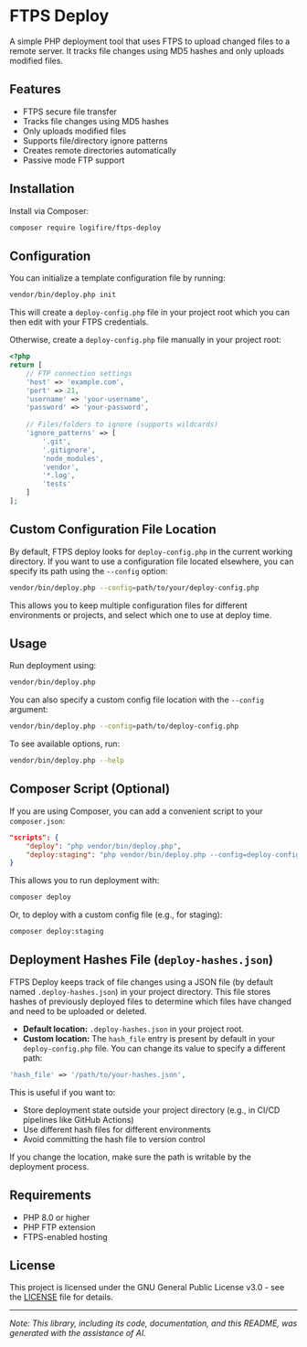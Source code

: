 # FTPS Deploy

A simple PHP deployment tool that uses FTPS to upload changed files to a remote server. It tracks file changes using MD5 hashes and only uploads modified files.

## Features

- FTPS secure file transfer
- Tracks file changes using MD5 hashes
- Only uploads modified files
- Supports file/directory ignore patterns
- Creates remote directories automatically
- Passive mode FTP support

## Installation

Install via Composer:

```bash
composer require logifire/ftps-deploy
```

## Configuration

You can initialize a template configuration file by running:

```bash
vendor/bin/deploy.php init
```

This will create a `deploy-config.php` file in your project root which you can then edit with your FTPS credentials.

Otherwise, create a `deploy-config.php` file manually in your project root:

```php
<?php
return [
    // FTP connection settings
    'host' => 'example.com',
    'port' => 21,
    'username' => 'your-username',
    'password' => 'your-password',
    
    // Files/folders to ignore (supports wildcards)
    'ignore_patterns' => [
        '.git',
        '.gitignore',
        'node_modules',
        'vendor',
        '*.log',
        'tests'
    ]
];
```

## Custom Configuration File Location

By default, FTPS deploy looks for `deploy-config.php` in the current working directory. If you want to use a configuration file located elsewhere, you can specify its path using the `--config` option:

```bash
vendor/bin/deploy.php --config=path/to/your/deploy-config.php
```

This allows you to keep multiple configuration files for different environments or projects, and select which one to use at deploy time.

## Usage

Run deployment using:

```bash
vendor/bin/deploy.php
```

You can also specify a custom config file location with the `--config` argument:

```bash
vendor/bin/deploy.php --config=path/to/deploy-config.php
```

To see available options, run:

```bash
vendor/bin/deploy.php --help
```

## Composer Script (Optional)

If you are using Composer, you can add a convenient script to your `composer.json`:

```json
"scripts": {
    "deploy": "php vendor/bin/deploy.php",
    "deploy:staging": "php vendor/bin/deploy.php --config=deploy-config.staging.php"
}
```

This allows you to run deployment with:

```bash
composer deploy
```

Or, to deploy with a custom config file (e.g., for staging):

```bash
composer deploy:staging
```

## Deployment Hashes File (`deploy-hashes.json`)

FTPS Deploy keeps track of file changes using a JSON file (by default named `.deploy-hashes.json`) in your project directory. This file stores hashes of previously deployed files to determine which files have changed and need to be uploaded or deleted.

- **Default location:** `.deploy-hashes.json` in your project root.
- **Custom location:** The `hash_file` entry is present by default in your `deploy-config.php` file. You can change its value to specify a different path:

```php
'hash_file' => '/path/to/your-hashes.json',
```

This is useful if you want to:
- Store deployment state outside your project directory (e.g., in CI/CD pipelines like GitHub Actions)
- Use different hash files for different environments
- Avoid committing the hash file to version control

If you change the location, make sure the path is writable by the deployment process.

## Requirements

- PHP 8.0 or higher
- PHP FTP extension
- FTPS-enabled hosting

## License

This project is licensed under the GNU General Public License v3.0 - see the [LICENSE](LICENSE) file for details.

---
*Note: This library, including its code, documentation, and this README, was generated with the assistance of AI.*